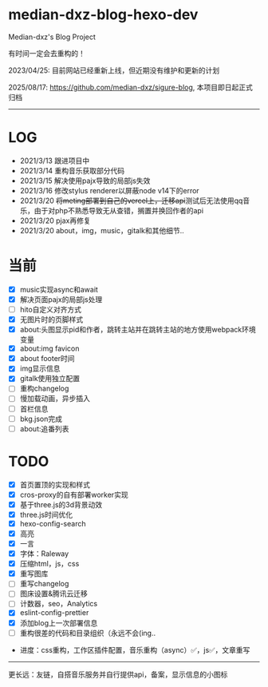 # median-dxz-blog-hexo-dev

Median-dxz's Blog Project

有时间一定会去重构的！

2023/04/25: 目前网站已经重新上线，但近期没有维护和更新的计划

2025/08/17: https://github.com/median-dxz/sigure-blog, 本项目即日起正式归档

---

# LOG

- 2021/3/13 跟进项目中
- 2021/3/14 重构音乐获取部分代码
- 2021/3/15 解决使用pajx导致的局部js失效
- 2021/3/16 修改stylus renderer以屏蔽node v14下的error
- 2021/3/20 ~~将meting部署到自己的vercel上，迁移api~~测试后无法使用qq音乐，由于对php不熟悉导致无从查错，搁置并换回作者的api
- 2021/3/20 pjax再修复
- 2021/3/20 about，img，music，gitalk和其他细节..

# 当前

- [x] music实现async和await
- [x] 解决页面pajx的局部js处理
- [ ] hito自定义对齐方式
- [x] 无图片时的页脚样式
- [x] about:头图显示pid和作者，跳转主站并在跳转主站的地方使用webpack环境变量
- [x] about:img favicon
- [X] about footer时间
- [x] img显示信息
- [x] gitalk使用独立配置
- [ ] 重构changelog
- [ ] 慢加载动画，异步插入
- [ ] 首栏信息
- [ ] bkg.json完成
- [ ] about:追番列表

# TODO

- [x] 首页置顶的实现和样式
- [x] cros-proxy的自有部署worker实现
- [x] 基于three.js的3d背景动效
- [x] three.js时间优化
- [x] hexo-config-search
- [x] 高亮
- [x] 一言
- [x] 字体：Raleway
- [x] 压缩html，js，css
- [x] 重写图库
- [ ] 重写changelog
- [ ] 图床设置&腾讯云迁移
- [ ] 计数器，seo，Analytics
- [x] eslint-config-prettier
- [x] 添加blog上一次部署信息
- [ ] 重构很差的代码和目录组织（永远不会(ing..
- 进度：css重构，工作区插件配置，音乐重构（async）✅，js✅，文章重写
---

更长远：友链，自搭音乐服务并自行提供api，备案，显示信息的小图标
